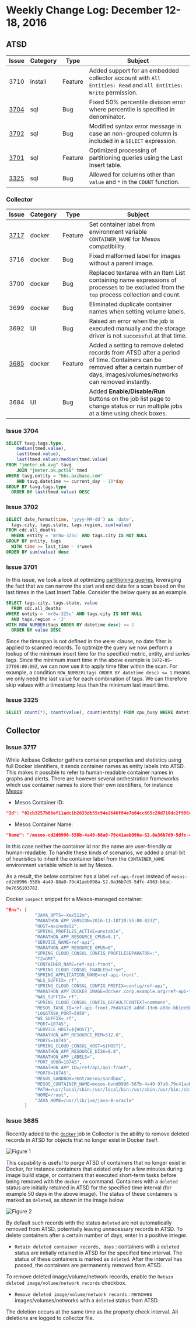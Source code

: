 # Weekly Change Log: December 12-18, 2016

## ATSD

| Issue    | Category        | Type            | Subject                                                   |
|----------|-----------------|-----------------|-----------------------------------------------------------|
| 3710     | install         | Feature         | Added support for an embedded collector account with `All Entities: Read` and `All Entities: Write` permission.                                      |
| [3704](#issue-3704)     | sql             | Bug             | Fixed 50% percentile division error where percentile is specified in denominator.                              |
| [3702](#issue-3702)     | sql             | Bug             | Modified syntax error message in case an non-grouped column is included in a `SELECT` expression.                          |
| [3701](#issue-3701)     | sql             | Feature         | Optimized processing of partitioning queries using the Last Insert table.                        |
| [3325](#issue-3325)     | sql             | Bug             | Allowed for columns other than `value` and `*` in the `COUNT` function.                                  |

### Collector

| Issue    | Category        | Type            | Subject                                                   |
|----------|-----------------|-----------------|-----------------------------------------------------------|
| [3717](#issue-3717)     | docker          | Feature         | Set container label from environment variable `CONTAINER_NAME` for Mesos compatibility. |
| 3716     | docker          | Bug             | Fixed malformed label for images without a parent image. |
| 3700     | docker          | Bug             | Replaced textarea with an Item List containing name expressions of processes to be excluded from the `top` process collection and count. |
| 3699     | docker          | Bug             | Eliminated duplicate container names when setting volume labels.      |
| 3692     | UI              | Bug             | Raised an error when the job is executed manually and the storage driver is not `successful` at that time. |
| [3685](#issue-3685)     | docker          | Feature         | Added a setting to remove deleted records from ATSD after a period of time. Containers can be removed after a certain number of days, images/volumes/networks can removed instantly. |
| 3684     | UI              | Bug             | Added **Enable/Disable/Run** buttons on the job list page to change status or run multiple jobs at a time using check boxes.                             |

### Issue 3704

```sql
SELECT tavg.tags.type,
    median(tmed.value),
    last(tmed.value),
    last(tmed.value)/median(tmed.value)
FROM "jmeter.ok.avg" tavg
    JOIN "jmeter.ok.pct50" tmed
WHERE tavg.entity = "hbs.axibase.com"
    AND tavg.datetime >= current_day - 10*day
GROUP BY tavg.tags.type
  ORDER BY last(tmed.value) DESC
```

### Issue 3702

```sql
SELECT date_format(time, 'yyyy-MM-dd') as 'date',
  tags.city, tags.state, tags.region, sum(value)
FROM cdc.all_deaths
  WHERE entity = 'mr8w-325u' AND tags.city IS NOT NULL
GROUP BY entity, tags
  WITH time >= last_time - 4*week
ORDER BY sum(value) desc
```

### Issue 3701

In this issue, we took a look at optimizing [partitioning queries](../../sql/README.md#partitioning), leveraging the fact that we can narrow the start and end date for a scan based on the last times in the Last
Insert Table. Consider the below query as an example.

```sql
SELECT tags.city, tags.state, value
  FROM cdc.all_deaths
WHERE entity = 'mr8w-325u' AND tags.city IS NOT NULL
  AND tags.region = '2'
WITH ROW_NUMBER(tags ORDER BY datetime desc) <= 1
  ORDER BY value DESC
```

Since the timespan is not defined in the `WHERE` clause, no date filter is applied to scanned records.
To optimize the query we now perform a lookup of the minimum insert time for the specified metric, entity, and series tags.
Since the minimum insert time in the above example is `1972-05-27T00:00:00Z`, we can now use it to apply time filter within the scan. For example, a condition `ROW_NUMBER(tags ORDER BY datetime desc) <= 1` means we
only need the last value for each combination of tags. We can therefore skip values with a timestamp less than the minimum last insert time.

### Issue 3325

```sql
SELECT count(*), count(value), count(entity) FROM cpu_busy WHERE datetime > previous_minute GROUP BY entity
```

## Collector

### Issue 3717

While Axibase Collector gathers container properties and statistics using full Docker identifiers, it sends container names as entity labels into ATSD. This makes it possible to refer
to human-readable container names in graphs and alerts. There are however several orchestration frameworks which use container names to store their own identifiers, for
instance [Mesos](https://mesos.apache.org/):

* Mesos Container ID:

```json
"Id": "02cb3257b06ef11adc1b2633db55c94e2646f84e7b84cc665c28d710dc2f986c"
```

* Mesos Container Name:

```json
"Name": "/mesos-cd2d0996-558b-4a49-88a0-79c41aeb098a-S2.0a36b7d9-5dfc-4963-b8ac-0e7656103782"
```

In this case neither the container id nor the name are user-friendly or human-readable. To handle these kinds of scenarios, we added a small bit of heuristics to inherit the container
label from the `CONTAINER_NAME` environment variable which is set by Mesos.

As a result, the below container has a label `ref-api-front` instead of `mesos-cd2d0996-558b-4a49-88a0-79c41aeb098a-S2.0a36b7d9-5dfc-4963-b8ac-0e7656103782`.

Docker `inspect` snippet for a Mesos-managed container:

```json
"Env": [
           "JAVA_OPTS=-Xmx512m",
           "MARATHON_APP_VERSION=2016-11-18T10:55:00.823Z",
           "HOST=axinode12",
           "SPRING_PROFILES_ACTIVE=unstable",
           "MARATHON_APP_RESOURCE_CPUS=0.1",
           "SERVICE_NAME=ref-api",
           "MARATHON_APP_RESOURCE_GPUS=0",
           "SPRING_CLOUD_CONSUL_CONFIG_PROFILESEPARATOR=:",
           "TZ=GMT",
           "CONTAINER_NAME=ref-api-front",
           "SPRING_CLOUD_CONSUL_ENABLED=true",
           "SPRING_APPLICATION_NAME=ref-api-front",
           "WLS_SUFFIX=_rf",
           "SPRING_CLOUD_CONSUL_CONFIG_PREFIX=config/ref-api",
           "MARATHON_APP_DOCKER_IMAGE=docker.corp.example.org/ref-api-front:2.0.3",
           "WAS_SUFFIX=_rf",
           "SPRING_CLOUD_CONSUL_CONFIG_DEFAULTCONTEXT=commons",
           "MESOS_TASK_ID=ref-api-front.76d43a20-ad8d-13e6-a98e-bb1ee0814583",
           "LOGSTASH_PORT=5959",
           "WS_SUFFIX=_rf",
           "PORT=18745",
           "SERVICE_HOST=${HOST}",
           "MARATHON_APP_RESOURCE_MEM=512.0",
           "PORTS=18745",
           "SPRING_CLOUD_CONSUL_HOST=${HOST}",
           "MARATHON_APP_RESOURCE_DISK=0.0",
           "MARATHON_APP_LABELS=",
           "PORT_8080=18745",
           "MARATHON_APP_ID=/ref/api/api-front",
           "PORT0=18745",
           "MESOS_SANDBOX=/mnt/mesos/sandbox",
           "MESOS_CONTAINER_NAME=mesos-bvnd0996-567b-4a49-97a0-79c41aeb034a-S2.0a36b7d9-5dfc-4963-b8ac-0e7656103782",
           "PATH=/usr/local/sbin:/usr/local/bin:/usr/sbin:/usr/bin:/sbin:/bin",
           "HOME=/root",
           "JAVA_HOME=/usr/lib/jvm/java-8-oracle"
       ]
```

### Issue 3685

Recently added to the [`docker`](https://axibase.com/docs/axibase-collector/jobs/docker.html) job in Collector is the ability to remove deleted records in ATSD for objects that no longer exist in Docker itself.

![Figure 1](./Figure1.png)

This capability is useful to purge ATSD of containers that no longer exist in Docker, for instance containers that existed only for a few minutes during image build stage, or containers
that executed short-term tasks before being removed with the `docker rm` command. Containers with a `deleted` status are initially retained in ATSD for the specified time interval (for
example 50 days in the above image). The status of these containers is marked as `deleted`, as shown in the image below.

![Figure 2](./Figure2.png)

By default such records with the status `deleted` are not automatically removed from ATSD, potentially leaving unnecessary records in ATSD. To delete containers after a certain number of days, enter in a positive integer.

* `Retain deleted container records, days` : containers with a `deleted` status are initially retained in ATSD for the specified time interval. The status of these containers is marked as `deleted`. After the interval has passed, the containers are permanently removed from ATSD.

To remove deleted image/volume/network records, enable the `Retain deleted image/volume/network records` checkbox.

* `Remove deleted image/volume/network records` : removes images/volumes/networks with a `deleted` status from ATSD.

The deletion occurs at the same time as the property check interval. All deletions are logged to collector file.
